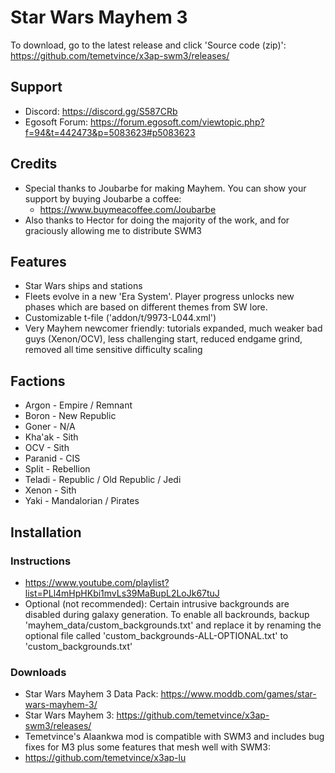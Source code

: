 # Star Wars Mayhem 3
To download, go to the latest release and click 'Source code (zip)': https://github.com/temetvince/x3ap-swm3/releases/

## Support
* Discord: https://discord.gg/S587CRb
* Egosoft Forum: https://forum.egosoft.com/viewtopic.php?f=94&t=442473&p=5083623#p5083623

## Credits
* Special thanks to Joubarbe for making Mayhem. You can show your support by buying Joubarbe a coffee:
    * https://www.buymeacoffee.com/Joubarbe
* Also thanks to Hector for doing the majority of the work, and for graciously allowing me to distribute SWM3

## Features
* Star Wars ships and stations
* Fleets evolve in a new 'Era System'. Player progress unlocks new phases which are based on different themes from SW lore.
* Customizable t-file ('addon/t/9973-L044.xml')
* Very Mayhem newcomer friendly: tutorials expanded, much weaker bad guys (Xenon/OCV), less challenging start, reduced endgame grind, removed all time sensitive difficulty scaling

## Factions
* Argon - Empire / Remnant
* Boron - New Republic
* Goner - N/A
* Kha'ak - Sith
* OCV - Sith
* Paranid - CIS
* Split - Rebellion
* Teladi - Republic / Old Republic / Jedi
* Xenon - Sith
* Yaki - Mandalorian / Pirates

## Installation
### Instructions
* https://www.youtube.com/playlist?list=PLl4mHpHKbi1mvLs39MaBupL2LoJk67tuJ
* Optional (not recommended): Certain intrusive backgrounds are disabled during galaxy generation. To enable all backrounds, backup 'mayhem_data/custom_backgrounds.txt' and replace it by renaming the optional file called 'custom_backgrounds-ALL-OPTIONAL.txt' to 'custom_backgrounds.txt'
### Downloads
* Star Wars Mayhem 3 Data Pack: https://www.moddb.com/games/star-wars-mayhem-3/
* Star Wars Mayhem 3: https://github.com/temetvince/x3ap-swm3/releases/
* Temetvince's Alaankwa mod is compatible with SWM3 and includes bug fixes for M3 plus some features that mesh well with SWM3:
* https://github.com/temetvince/x3ap-lu